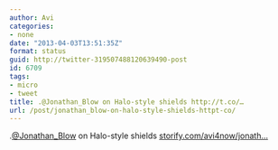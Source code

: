 ```yaml
---
author: Avi
categories:
- none
date: "2013-04-03T13:51:35Z"
format: status
guid: http://twitter-319507488120639490-post
id: 6709
tags:
- micro
- tweet
title: .@Jonathan_Blow on Halo-style shields http://t.co/…
url: /post/jonathan_blow-on-halo-style-shields-httpt-co/
---
```

.[@Jonathan_Blow](http://twitter.com/Jonathan_Blow) on Halo-style shields [storify.com/avi4now/jonath…](http://storify.com/avi4now/jonathan-blow-on-halo-like-shields)